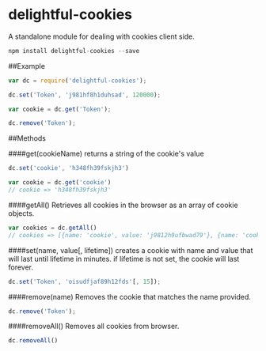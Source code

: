 # delightful-cookies
A standalone module for dealing with cookies client side.

```javascript
npm install delightful-cookies --save
```

##Example
```javascript
var dc = require('delightful-cookies');

dc.set('Token', 'j981hf8h1duhsad', 120000);

var cookie = dc.get('Token');

dc.remove('Token');
```

##Methods

####get(cookieName)
returns a string of the cookie's value
```javascript
dc.set('cookie', 'h348fh39fskjh3')

var cookie = dc.get('cookie')
// cookie => 'h348fh39fskjh3'
```

####getAll()
Retrieves all cookies in the browser as an array of cookie objects.
```javascript
var cookies = dc.getAll()
// cookies => [{name: 'cookie', value: 'j9812h9ufbwad79'}, {name: 'cookie2', value: '8932hiuhasfdu'}]
```

####set(name, value[, lifetime])
creates a cookie with name and value that will last until lifetime in minutes.
if lifetime is not set, the cookie will last forever.
```javascript
dc.set('Token', 'oisudfjaf89h12fds'[, 15]);
```

####remove(name)
Removes the cookie that matches the name provided.
```javascript
dc.remove('Token');
```

####removeAll()
Removes all cookies from browser.
```javascript
dc.removeAll()
```
